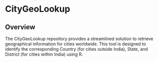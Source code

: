 # CityGeoLookup
## Overview
The CityGeoLookup repository provides a streamlined solution to retrieve geographical information for cities worldwide. This tool is designed to identify the corresponding Country (for cities outside India), State, and District (for cities within India) using R.
